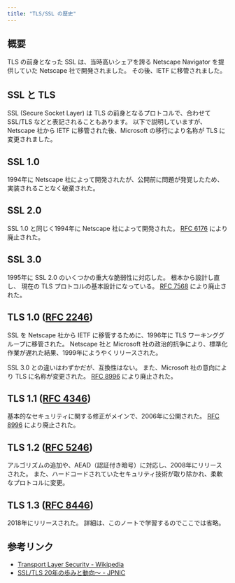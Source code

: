```yaml
---
title: "TLS/SSL の歴史"
---
```


## 概要

TLS の前身となった SSL は、当時高いシェアを誇る Netscape Navigator を提供していた Netscape 社で開発されました。
その後、IETF に移管されました。

## SSL と TLS

SSL (Secure Socket Layer) は TLS の前身となるプロトコルで、合わせて SSL/TLS などと表記されることもあります。
以下で説明していますが、Netscape 社から IETF に移管された後、Microsoft の移行により名称が TLS に変更されました。

## SSL 1.0

1994年に Netscape 社によって開発されたが、公開前に問題が発覚したため、実装されることなく破棄された。

## SSL 2.0

SSL 1.0 と同じく1994年に Netscape 社によって開発された。
[RFC 6176](https://tools.ietf.org/html/rfc6176) により廃止された。

## SSL 3.0

1995年に SSL 2.0 のいくつかの重大な脆弱性に対応した。
根本から設計し直し、 現在の TLS プロトコルの基本設計になっている。
[RFC 7568](https://tools.ietf.org/html/rfc7568) により廃止された。

## TLS 1.0 ([RFC 2246](https://tools.ietf.org/html/rfc2246))

SSL を Netscape 社から IETF に移管するために、1996年に TLS ワーキンググループに移管された。
Netscape 社と Microsoft 社の政治的抗争により、標準化作業が遅れた結果、1999年にようやくリリースされた。

SSL 3.0 との違いはわずかだが、互換性はない。
また、Microsoft 社の意向により TLS に名称が変更された。
[RFC 8996](https://tools.ietf.org/html/rfc8996) により廃止された。

## TLS 1.1 ([RFC 4346](https://tools.ietf.org/html/rfc4346))

基本的なセキュリティに関する修正がメインで、2006年に公開された。
[RFC 8996](https://tools.ietf.org/html/rfc8996) により廃止された。

## TLS 1.2 ([RFC 5246](https://tools.ietf.org/html/rfc5246))

アルゴリズムの追加や、AEAD（認証付き暗号）に対応し、2008年にリリースされた。
また、ハードコードされていたセキュリティ技術が取り除かれ、柔軟なプロトコルに変更。

## TLS 1.3 ([RFC 8446](https://tools.ietf.org/html/rfc8446))

2018年にリリースされた。
詳細は、このノートで学習するのでここでは省略。

## 参考リンク

- [Transport Layer Security - Wikipedia](https://ja.wikipedia.org/wiki/Transport_Layer_Security)
- [SSL/TLS 20年の歩みと動向～ - JPNIC](https://www.nic.ad.jp/ja/newsletter/No59/0800.html)
